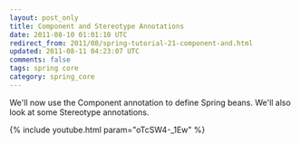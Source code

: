 ```yaml
---           
layout: post_only
title: Component and Stereotype Annotations
date: 2011-08-10 01:01:10 UTC
redirect_from: 2011/08/spring-tutorial-21-component-and.html
updated: 2011-08-11 04:23:07 UTC
comments: false
tags: spring core
category: spring_core
---
```


We'll now use the Component annotation to define Spring beans. We'll also look at some Stereotype annotations.

{% include youtube.html param="oTcSW4-_1Ew" %}